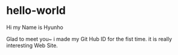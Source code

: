 # hello-world

Hi my Name is Hyunho

Glad to meet you~ i made my Git Hub ID for the fist time.
it is really interesting Web Site.
